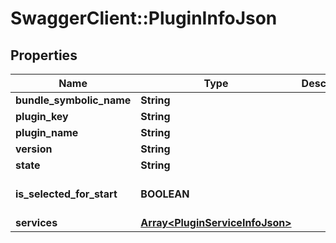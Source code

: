 # SwaggerClient::PluginInfoJson

## Properties
Name | Type | Description | Notes
------------ | ------------- | ------------- | -------------
**bundle_symbolic_name** | **String** |  | [optional] 
**plugin_key** | **String** |  | [optional] 
**plugin_name** | **String** |  | [optional] 
**version** | **String** |  | [optional] 
**state** | **String** |  | [optional] 
**is_selected_for_start** | **BOOLEAN** |  | [optional] [default to false]
**services** | [**Array&lt;PluginServiceInfoJson&gt;**](PluginServiceInfoJson.md) |  | [optional] 


